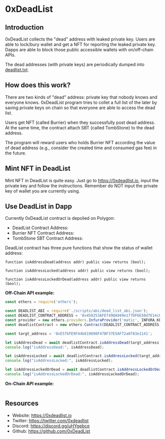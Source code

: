# 0xDeadList

## Introduction

0xDeadList collects the "dead" address with leaked private key. Users are able to lock/bury wallet and get a NFT for reporting the leaked private key. Dapps are able to block those public accessible wallets with on/off-chain APIs.

The dead addresses (with private keys) are periodically dumped into [deadlist.txt](./deadlist.txt).

## How does this work?

There are two kinds of "dead" address: private key that nobody knows and everyone knows. 0xDeadList program tries to collet a full list of the later by saving private keys on chain so that everyone are able to access the dead list.

Users get NFT (called Burrier) when they successfully post dead address. At the same time, the contract attach SBT (called TombStone) to the dead address.

The program will reward users who holds Burrier NFT according the value of dead address (e.g., consider the created time and consumed gas fee) in the future.

## Mint NFT in DeadList

Mint NFT in DeadList is quite easy. Just go to https://0xdeadlist.io, input the private key and follow the instructions. Remember do NOT input the private key of wallet you are currently using.

## Use DeadList in Dapp

Currently 0xDeadList contract is depolied on Polygon:

- DeadList Contract Address:
- Burrier NFT Contract Address:
- TombStone SBT Contract Address: 

DeadList contract has three pure functions that show the status of wallet address:

``` solidity
function isAddressDead(address addr) public view returns (bool);

function isAddressLocked(address addr) public view returns (bool);

function isAddressLockedOrDead(address addr) public view returns (bool);
```

**Off-Chain API example:**

``` js
const ethers = require('ethers');

const DEADLIST_ABI = require('./scripts/abi/dead_list_abi.json');
const DEADLIST_CONTRACT_ADDRESS = '0x458253AFEf490A949e177DF6E50d7E14cD86C6d9';
const provider = new ethers.providers.InfuraProvider('matic', INFURA_KEY); // USE YOUR OWN KEY
const deadlistContract = new ethers.Contract(DEADLIST_CONTRACT_ADDRESS, DEADLIST_ABI, provider);

const targt_address = '0xE57bFE9F44b819898F47BF37E5AF72a0783e1141';

let isAddressDead = await deadlistContract.isAddressDead(targt_address);
console.log("isAddressDead:", isAddressDead);

let isAddressLocked = await deadlistContract.isAddressLocked(targt_address);
console.log("isAddressLocked:", isAddressLocked);

let isAddressLockedOrDead = await deadlistContract.isAddressLockedOrDead(targt_address);
console.log("isAddressLockedOrDead:", isAddressLockedOrDead);
```

**On-Chain API example:**

``` solidity

```

## Resources

- Website: https://0xdeadlist.io
- Twitter: https://twitter.com/0xdeadlist
- Discord: https://discord.gg/uHYgebcq
- Github: https://github.com/0xDeadList